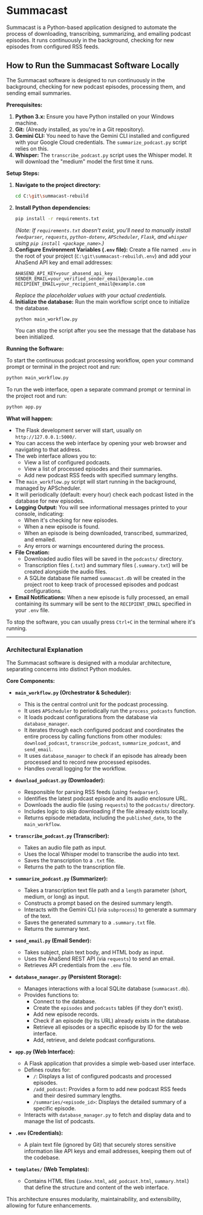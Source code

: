 # Summacast

Summacast is a Python-based application designed to automate the process of downloading, transcribing, summarizing, and emailing podcast episodes. It runs continuously in the background, checking for new episodes from configured RSS feeds.

## How to Run the Summacast Software Locally

The Summacast software is designed to run continuously in the background, checking for new podcast episodes, processing them, and sending email summaries.

**Prerequisites:**

1.  **Python 3.x:** Ensure you have Python installed on your Windows machine.
2.  **Git:** (Already installed, as you're in a Git repository).
3.  **Gemini CLI:** You need to have the Gemini CLI installed and configured with your Google Cloud credentials. The `summarize_podcast.py` script relies on this.
4.  **Whisper:** The `transcribe_podcast.py` script uses the Whisper model. It will download the "medium" model the first time it runs.

**Setup Steps:**

1.  **Navigate to the project directory:**
    ```bash
    cd C:\git\summacast-rebuild
    ```
2.  **Install Python dependencies:**
    ```bash
    pip install -r requirements.txt
    ```
    *(Note: If `requirements.txt` doesn't exist, you'll need to manually install `feedparser`, `requests`, `python-dotenv`, `APScheduler`, `Flask`, and `whisper` using `pip install <package_name>`.)*
3.  **Configure Environment Variables (`.env` file):**
    Create a file named `.env` in the root of your project (`C:\git\summacast-rebuild\.env`) and add your AhaSend API key and email addresses:
    ```
    AHASEND_API_KEY=your_ahasend_api_key
    SENDER_EMAIL=your_verified_sender_email@example.com
    RECIPIENT_EMAIL=your_recipient_email@example.com
    ```
    *Replace the placeholder values with your actual credentials.*
4.  **Initialize the database:**
    Run the main workflow script once to initialize the database.
    ```bash
    python main_workflow.py
    ```
    You can stop the script after you see the message that the database has been initialized.

**Running the Software:**

To start the continuous podcast processing workflow, open your command prompt or terminal in the project root and run:

```bash
python main_workflow.py
```

To run the web interface, open a separate command prompt or terminal in the project root and run:

```bash
python app.py
```

**What will happen:**

*   The Flask development server will start, usually on `http://127.0.0.1:5000/`.
*   You can access the web interface by opening your web browser and navigating to that address.
*   The web interface allows you to:
    *   View a list of configured podcasts.
    *   View a list of processed episodes and their summaries.
    *   Add new podcast RSS feeds with specified summary lengths.
*   The `main_workflow.py` script will start running in the background, managed by APScheduler.
*   It will periodically (default: every hour) check each podcast listed in the database for new episodes.
*   **Logging Output:** You will see informational messages printed to your console, indicating:
    *   When it's checking for new episodes.
    *   When a new episode is found.
    *   When an episode is being downloaded, transcribed, summarized, and emailed.
    *   Any errors or warnings encountered during the process.
*   **File Creation:**
    *   Downloaded audio files will be saved in the `podcasts/` directory.
    *   Transcription files (`.txt`) and summary files (`.summary.txt`) will be created alongside the audio files.
    *   A SQLite database file named `summacast.db` will be created in the project root to keep track of processed episodes and podcast configurations.
*   **Email Notifications:** When a new episode is fully processed, an email containing its summary will be sent to the `RECIPIENT_EMAIL` specified in your `.env` file.

To stop the software, you can usually press `Ctrl+C` in the terminal where it's running.


---

### Architectural Explanation

The Summacast software is designed with a modular architecture, separating concerns into distinct Python modules.

**Core Components:**

*   **`main_workflow.py` (Orchestrator & Scheduler):**
    *   This is the central control unit for the podcast processing.
    *   It uses `APScheduler` to periodically run the `process_podcasts` function.
    *   It loads podcast configurations from the database via `database_manager`.
    *   It iterates through each configured podcast and coordinates the entire process by calling functions from other modules: `download_podcast`, `transcribe_podcast`, `summarize_podcast`, and `send_email`.
    *   It uses `database_manager` to check if an episode has already been processed and to record new processed episodes.
    *   Handles overall logging for the workflow.

*   **`download_podcast.py` (Downloader):**
    *   Responsible for parsing RSS feeds (using `feedparser`).
    *   Identifies the latest podcast episode and its audio enclosure URL.
    *   Downloads the audio file (using `requests`) to the `podcasts/` directory.
    *   Includes logic to skip downloading if the file already exists locally.
    *   Returns episode metadata, including the `published_date`, to the `main_workflow`.

*   **`transcribe_podcast.py` (Transcriber):**
    *   Takes an audio file path as input.
    *   Uses the local Whisper model to transcribe the audio into text.
    *   Saves the transcription to a `.txt` file.
    *   Returns the path to the transcription file.

*   **`summarize_podcast.py` (Summarizer):**
    *   Takes a transcription text file path and a `length` parameter (short, medium, or long) as input.
    *   Constructs a prompt based on the desired summary length.
    *   Interacts with the Gemini CLI (via `subprocess`) to generate a summary of the text.
    *   Saves the generated summary to a `.summary.txt` file.
    *   Returns the summary text.

*   **`send_email.py` (Email Sender):**
    *   Takes subject, plain text body, and HTML body as input.
    *   Uses the AhaSend REST API (via `requests`) to send an email.
    *   Retrieves API credentials from the `.env` file.

*   **`database_manager.py` (Persistent Storage):**
    *   Manages interactions with a local SQLite database (`summacast.db`).
    *   Provides functions to:
        *   Connect to the database.
        *   Create the `episodes` and `podcasts` tables (if they don't exist).
        *   Add new episode records.
        *   Check if an episode (by its URL) already exists in the database.
        *   Retrieve all episodes or a specific episode by ID for the web interface.
        *   Add, retrieve, and delete podcast configurations.

*   **`app.py` (Web Interface):**
    *   A Flask application that provides a simple web-based user interface.
    *   Defines routes for:
        *   `/`: Displays a list of configured podcasts and processed episodes.
        *   `/add_podcast`: Provides a form to add new podcast RSS feeds and their desired summary lengths.
        *   `/summaries/<episode_id>`: Displays the detailed summary of a specific episode.
    *   Interacts with `database_manager.py` to fetch and display data and to manage the list of podcasts.

*   **`.env` (Credentials):**
    *   A plain text file (ignored by Git) that securely stores sensitive information like API keys and email addresses, keeping them out of the codebase.

*   **`templates/` (Web Templates):**
    *   Contains HTML files (`index.html`, `add_podcast.html`, `summary.html`) that define the structure and content of the web interface.

This architecture ensures modularity, maintainability, and extensibility, allowing for future enhancements.